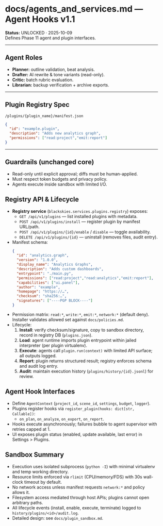 # docs/agents_and_services.md — Agent Hooks v1.1
**Status:** UNLOCKED · 2025-10-09  
Defines Phase 11 agent and plugin interfaces.

---

## Agent Roles
- **Planner:** outline validation, beat analysis.  
- **Drafter:** AI rewrite & tone variants (read-only).  
- **Critic:** batch rubric evaluation.  
- **Librarian:** backup verification + archive exports.

---

## Plugin Registry Spec
`/plugins/{plugin_name}/manifest.json`  
```json
{
  "id": "example.plugin",
  "description": "Adds new analytics graph",
  "permissions": ["read:project","emit:report"]
}
```

---

## Guardrails (unchanged core)

* Read-only until explicit approval; diffs must be human-applied.
* Must respect token budgets and privacy policy.
* Agents execute inside sandbox with limited I/O.

## Registry API & Lifecycle
- **Registry service** (`blackskies.services.plugins.registry`) exposes:
  - `GET /api/v1/plugins` — list installed plugins with metadata.
  - `POST /api/v1/plugins/install` — register plugin by manifest URL/path.
  - `POST /api/v1/plugins/{id}/enable` / `disable` — toggle availability.
  - `DELETE /api/v1/plugins/{id}` — uninstall (removes files, audit entry).
- Manifest schema:
  ```json
  {
    "id": "analytics.graph",
    "version": "1.0.0",
    "display_name": "Analytics Graphs",
    "description": "Adds custom dashboards",
    "entrypoint": "./main.py",
    "permissions": ["read:project","read:analytics","emit:report"],
    "capabilities": ["ui.panel"],
    "author": "example",
    "homepage": "https://…",
    "checksum": "sha256:…",
    "signatures": ["----PGP BLOCK----"]
  }
  ```
- Permission matrix: `read:*`, `write:*`, `emit:*`, `network:*` (default deny). Installer validates allowed set against `docs/policies.md`.
- Lifecycle:
  1. **Install**: verify checksum/signature, copy to sandbox directory, record in registry DB (`plugins.json`).
  2. **Load**: agent runtime imports plugin entrypoint within jailed interpreter (per plugin virtualenv).
  3. **Execute**: agents call `plugin.run(context)` with limited API surface; all outputs logged.
  4. **Report**: plugin returns structured result; registry enforces schema and audit log entry.
  5. **Audit**: maintain execution history (`plugins/history/{id}.jsonl`) for review.

## Agent Hook Interfaces
- Define `AgentContext` (`project_id`, `scene_id`, `settings`, `budget`, `logger`).
- Plugins register hooks via `register_plugin(hooks: dict[str, Callable])`:
  - `on_plan`, `on_analyze`, `on_export`, `on_report`.
- Hooks execute asynchronously; failures bubble to agent supervisor with retries capped at 1.
- UI exposes plugin status (enabled, update available, last error) in Settings > Plugins.

## Sandbox Summary
- Execution uses isolated subprocess (`python -I`) with minimal virtualenv and temp working directory.
- Resource limits enforced via `rlimit` (CPU/memory/FDS) with 30s wall-clock timeout by default.
- No network access unless manifest requests `network:*` and policy allows it.
- Filesystem access mediated through host APIs; plugins cannot open arbitrary paths.
- All lifecycle events (install, enable, execute, terminate) logged to `history/plugins/<id>/audit.log`.
- Detailed design: see `docs/plugin_sandbox.md`.

